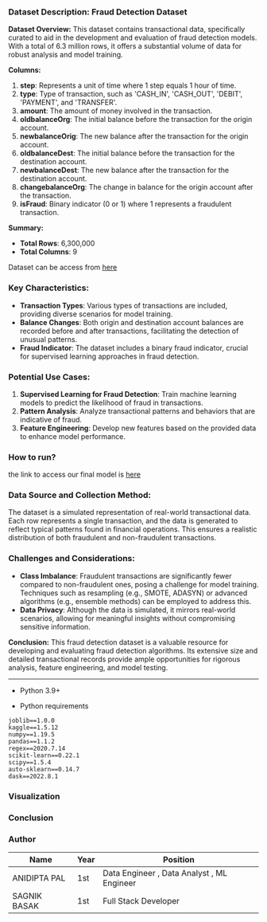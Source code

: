 ### **Dataset Description: Fraud Detection Dataset**

**Dataset Overview:**
This dataset contains transactional data, specifically curated to aid in the development and evaluation of fraud detection models. With a total of 6.3 million rows, it offers a substantial volume of data for robust analysis and model training. 

**Columns:**
1. **step**: Represents a unit of time where 1 step equals 1 hour of time.
2. **type**: Type of transaction, such as 'CASH_IN', 'CASH_OUT', 'DEBIT', 'PAYMENT', and 'TRANSFER'.
3. **amount**: The amount of money involved in the transaction.
4. **oldbalanceOrg**: The initial balance before the transaction for the origin account.
5. **newbalanceOrig**: The new balance after the transaction for the origin account.
6. **oldbalanceDest**: The initial balance before the transaction for the destination account.
7. **newbalanceDest**: The new balance after the transaction for the destination account.
8. **changebalanceOrg**: The change in balance for the origin account after the transaction.
9. **isFraud**: Binary indicator (0 or 1) where 1 represents a fraudulent transaction.

**Summary:**
- **Total Rows**: 6,300,000
- **Total Columns**: 9

Dataset can be access from [here](https://www.kaggle.com/datasets/anidiptapal/fraud-detection-1000-rows)

### **Key Characteristics:**
- **Transaction Types**: Various types of transactions are included, providing diverse scenarios for model training.
- **Balance Changes**: Both origin and destination account balances are recorded before and after transactions, facilitating the detection of unusual patterns.
- **Fraud Indicator**: The dataset includes a binary fraud indicator, crucial for supervised learning approaches in fraud detection.

### **Potential Use Cases:**
1. **Supervised Learning for Fraud Detection**: Train machine learning models to predict the likelihood of fraud in transactions.
2. **Pattern Analysis**: Analyze transactional patterns and behaviors that are indicative of fraud.
3. **Feature Engineering**: Develop new features based on the provided data to enhance model performance.


### How to run?
the link to access our final model is [here](https://drive.google.com/file/d/1P2HRWjud5vZ3E5PRUhqvywu9UHo8xttO/view?usp=sharing)


### **Data Source and Collection Method:**
The dataset is a simulated representation of real-world transactional data. Each row represents a single transaction, and the data is generated to reflect typical patterns found in financial operations. This ensures a realistic distribution of both fraudulent and non-fraudulent transactions.

### **Challenges and Considerations:**
- **Class Imbalance**: Fraudulent transactions are significantly fewer compared to non-fraudulent ones, posing a challenge for model training. Techniques such as resampling (e.g., SMOTE, ADASYN) or advanced algorithms (e.g., ensemble methods) can be employed to address this.
- **Data Privacy**: Although the data is simulated, it mirrors real-world scenarios, allowing for meaningful insights without compromising sensitive information.

**Conclusion:**
This fraud detection dataset is a valuable resource for developing and evaluating fraud detection algorithms. Its extensive size and detailed transactional records provide ample opportunities for rigorous analysis, feature engineering, and model testing.

---

- Python 3.9+ 

- Python requirements
```
joblib==1.0.0
kaggle==1.5.12
numpy==1.19.5
pandas==1.1.2
regex==2020.7.14
scikit-learn==0.22.1
scipy==1.5.4
auto-sklearn==0.14.7
dask==2022.8.1
```

### Visualization


### Conclusion


### Author
| Name | Year | Position |
|--|--|--|
|ANIDIPTA PAL| 1st|Data Engineer , Data Analyst , ML Engineer|
|SAGNIK BASAK|1st|Full Stack Developer|
